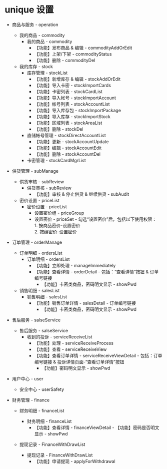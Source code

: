 # unique 设置

- 商品与服务 - operation
    - 我的商品 - commodity
		- 我的商品 - commodity
			- 【功能】发布商品 & 编辑 - commodityAddOrEdit
			- 【功能】上架/下架 - commodityStatus
			- 【功能】删除 - commodityDel
    - 我的库存 - stock
        - 库存管理 - stockList
            - 【功能】新增库存 & 编辑 - stockAddOrEdit
            - 【功能】导入卡密 - stockImportCards	
            - 【功能】卡密列表 - stockCardList
            - 【功能】导入帐号 - stockImportAccount
            - 【功能】帐号列表 - stockAccountList
            - 【功能】导入库存包 - stockImportPackage
            - 【功能】导入库存 - stockImportStock
            - 【功能】区域列表 - stockAreaList
            - 【功能】删除 - stockDel
        - 直储帐号管理 - stockDirectAccountList
            - 【功能】更新 - stockAccountUpdate
            - 【功能】编辑 - stockAccountEdit
            - 【功能】删除 - stockAccountDel
        - 卡密管理 - stockCardMgrList
- 供货管理 - subManage
	 - 供货审核 - subReview
		- 供货审核 - subReview
			- 【功能】审核 & 停止供货 & 继续供货 - subAudit	
	- 密价设置 - priceList
		- 密价设置 - priceList
            - 设置密价组 - priceGroup
            - 设置密价 - priceSet - 勾选“设置密价”后，包括以下使用权限：<br>1. 按商品密价-设置密价<br>2. 按组密价-设置密价
			
- 订单管理 - orderManage
	- 订单明细 - ordersList
		- 订单明细 - ordersList
			- 【功能】立即处理 - manageImmediately 
			- 【功能】查看详情 - orderDetail - 包括：“查看详情”按钮 & 订单编号链接
				- 【功能】卡密类商品，密码明文显示 - showPwd
    - 销售明细 - salesList
		- 销售明细 - salesList
			- 【功能】销售订单详情 - salesDetail - 订单编号链接
				- 【功能】卡密类商品，密码明文显示 - showPwd

- 售后服务 - salseService
	 - 售后服务 - salseService
        - 收到的投诉 - serviceReceiveList
            - 【功能】处理 - serviceReceiveProcess
            - 【功能】查看 - serviceReceiveView
            - 【功能】查看订单详情 - serviceReceiveViewDetail - 包括：订单编号链接 & 投诉详情页面-“查看订单详情”按钮
                - 【功能】密码明文显示 - showPwd
       
- 用户中心 - user
    - 安全中心 - userSafety
- 财务管理 - finance
    
    - 财务明细 - financeList
		- 财务明细 - financeList
			- 【功能】查看详情 - financeViewDetail
					- 【功能】密码是否明文显示 - showPwd
    
    - 提现记录 - FinanceWithDrawList
		- 提现记录 - FinanceWithDrawList
			- 【功能】申请提现 - applyForWithdrawal
